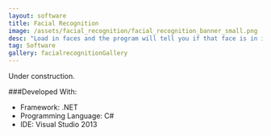 ```yaml
---
layout: software
title: Facial Recognition
image: /assets/facial_recognition/facial_recognition_banner_small.png
desc: "Load in faces and the program will tell you if that face is in it's face bank."
tag: Software
gallery: facialrecognitionGallery
---
```

Under construction.

###Developed With:
* Framework: .NET
* Programming Language: C#
* IDE: Visual Studio 2013